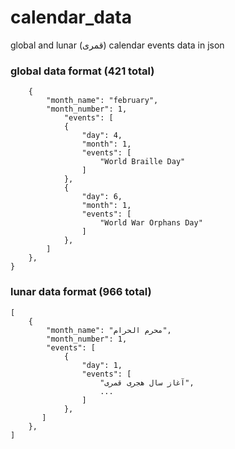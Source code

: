 # calendar_data
global and lunar (قمری) calendar events data in json

### global data format (421 total)
```{
    {
        "month_name": "february",
        "month_number": 1,
            "events": [
            {
                "day": 4,
                "month": 1,
                "events": [
                    "World Braille Day"
                ]
            },
            {
                "day": 6,
                "month": 1,
                "events": [
                    "World War Orphans Day"
                ]
            },
        ]
    },
}
```

### lunar data format (966 total)
```
[
    {
        "month_name": "محرم الحرام",
        "month_number": 1,
        "events": [
            {
                "day": 1,
                "events": [
                    "آغاز سال هجرى قمرى",
                    ...
                ]
            },
       ]
    },
]

```
